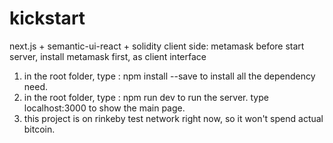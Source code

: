 # kickstart
  next.js + semantic-ui-react + solidity
  client side: metamask
  before start server, install metamask first, as client interface
1. in the root folder, type : npm install --save to install all the dependency need.
2. in the root folder, type : npm run dev to run the server. type localhost:3000 to show the main page.
3. this project is on rinkeby test network right now, so it won't spend actual bitcoin.
